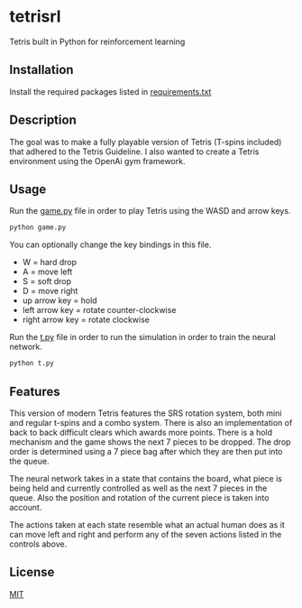 # tetrisrl
 Tetris built in Python for reinforcement learning
## Installation
Install the required packages listed in [requirements.txt](requirements.txt)
## Description
The goal was to make a fully playable version of Tetris (T-spins included) that adhered to the Tetris Guideline. I also wanted to create a Tetris environment using the OpenAi gym framework.
## Usage
Run the [game.py](game.py) file in order to play Tetris using the WASD and arrow keys. 
```bash
python game.py
```
You can optionally change the key bindings in this file.
* W = hard drop
* A = move left
* S = soft drop
* D = move right
* up arrow key = hold
* left arrow key = rotate counter-clockwise
* right arrow key = rotate clockwise

Run the [t.py](t.py) file in order to run the simulation in order to train the neural network.
```bash
python t.py
```
## Features
This version of modern Tetris features the SRS rotation system, both mini and regular t-spins and a combo system. There is also an implementation of back to back difficult clears which awards more points. There is a hold mechanism and the game shows the next 7 pieces to be dropped. The drop order is determined using a 7 piece bag after which they are then put into the queue.

The neural network takes in a state that contains the board, what piece is being held and currently controlled as well as the next 7 pieces in the queue. Also the position and rotation of the current piece is taken into account.

The actions taken at each state resemble what an actual human does as it can move left and right and perform any of the seven actions listed in the controls above.

## License
[MIT](https://choosealicense.com/licenses/mit/)
